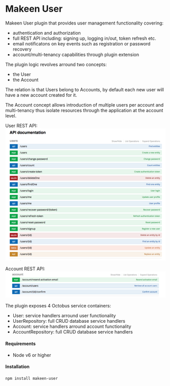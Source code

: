 Makeen User
===========

Makeen User plugin that provides user management functionality covering:
- authentication and authorization
- full REST API including: signing up, logging in/out, token refresh etc.
- email notificatons on key events such as registration or password recovery
- account/multi-tenancy capabilities through plugin extension

The plugin logic revolves arround two concepts:
- the User
- the Account

The relation is that Users belong to Accounts, by default each new user will have a new account created for it.

The Account concept allows introduction of multiple users per account and multi-tenancy thus isolate resources through the application at the account level.

User REST API:
![](assets/user_endpoints.png)

Account REST API:
![](assets/account_endpoints.png)


The plugin exposes 4 Octobus service containers:
- User: service handlers arround user functionality
- UserRepository: full CRUD database service handlers
- Account: service handlers arround account functionality
- AccountRepository: full CRUD database service handlers


#### Requirements
- Node v6 or higher

#### Installation
`npm install makeen-user`